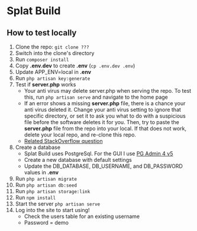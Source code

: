 # Splat Build
## How to test locally
1. Clone the repo: `git clone ???`
2. Switch into the clone's directory
3. Run `composer install`
4. Copy **.env.dev** to create **.env** (`cp .env.dev .env`)
5. Update APP_ENV=local in **.env**
6. Run `php artisan key:generate`
7. Test if **server.php** works
    * Your anti virus may delete server.php when serving the repo. To test this, run `php artisan serve` and navigate to the home page
    * If an error shows a missing **server.php** file, there is a chance your anti virus deleted it. Change your anti virus setting to ignore that specific directory, or set it to ask you what to do with a suspicious file before the software deletes it for you. Then, try to paste the **server.php** file from the repo into your local. If that does not work, delete your local repo, and re-clone this repo.
    - [Related StackOverflow question](https://stackoverflow.com/questions/50283368/server-php-file-missing-fatal-error)
8. Create a database
    - Splat Build uses PostgreSql. For the GUI I use [PG Admin 4 v5](https://www.pgadmin.org/download/)
    - Create a new database with default settings
    - Update the DB_DATABASE, DB_USERNAME, and DB_PASSWORD values in **.env**
9. Run `php artisan migrate`
10. Run `php artisan db:seed`
11. Run `php artisan storage:link`
12. Run `npm install`
13. Start the server `php artisan serve`
14. Log into the site to start using!
    - Check the users table for an existing username
    - Password = demo